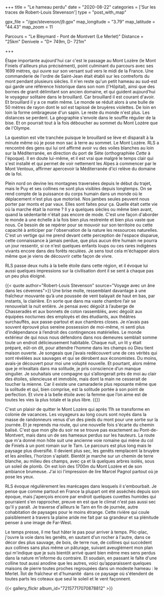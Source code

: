 +++
title = "Le hameau perdu"
date = "2020-08-22"
categories = ['Sur les traces de Robert-Louis Stevenson']
type = "post_with_map"

gpx_file = "/gpx/stevenson/j9.gpx"
map_longitude = "3.79"
map_latitude = "44.43"
map_zoom = 11

Parcours = "Le Bleymard - Pont de Montvert (Le Merlet)"
Distance = "25km"
Denivele = "D+ 749m, D- 721m"

+++

Étape importante aujourd'hui car c'est le passage au Mont Lozère (le Mont Finiels d'ailleurs plus précisément), point culminant du parcours avec ses 1699 mètres, qui ouvre sur son versant sud vers le midi de la France. Une commanderie de l'ordre de Saint-Jean était établi sur les contreforts du mont pendant plusieurs siècles. Il n'en reste qu'un petit hameau au sud-est qui garde une référence historique dans son nom (l'Hôpital), ainsi que des bornes de granit délimitant son ancien domaine, et qui guident aujourd'hui le voyageur solitaire dans le brouillard. Car brouillard il est courant d'avoir. Et brouillard il y a ce matin même. Le monde se réduit alors à une bulle de 50 mètres de rayon dont le sol est tapissé de bruyères violettes. De loin en loin la forme ombrageuse d'un sapin. Le reste du monde n'est plus. Les distances se perdent. La géographie s'envole dans le souffle régulier de la bise. Et on pourrait tout à la fois déboucher au sommet du Mont Lozère que de l'Olympe.

La question est vite tranchée puisque le brouillard se lève et disparaît à la minute même où je pose mon sac à terre au sommet. Le Mont Lozère. RLS a rencontré des gens qui lui ont affirmé avoir vu des voiles blanches au loin sur la Méditerranée, en direction du port de Sète (orthographiée _Cette_ à l'époque). Il en doute lui-même, et il est vrai que malgré le temps clair qui s'est installé et qui permet de voir nettement les Alpes à commencer par le Mont Ventoux, affirmer apercevoir la Méditerranée d'ici relève du domaine de la foi.

Plein nord on devine les montagnes traversées depuis le début du trajet, mais le Puy et ses collines ne sont plus visibles depuis longtemps. On se rend compte de la puissance du corps humain dans un monde où le déplacement n'est plus que motorisé. Nos jambes seules peuvent nous porter par monts et par vaux. Elles sont faites pour ça. Quelle était cette vie où la marche était la norme ? Il y a quelques siècles ou même bien avant, quand la sédentarité n'était pas encore de mode. C'est une façon d'aborder le monde à une échelle à la fois bien plus restreinte et bien plus vaste que nous. Ce besoin de se repérer pour se mouvoir sur son territoire ou cette capacité à anticiper par l'observation de la nature les ressources naturelles. C'est un vertige qui me prend devant cette perception de l'espace disparue, cette connaissance à jamais perdue, que plus aucun être humain ne pourra un jour ressentir, si ce n'est quelques enfants loups ou ces rares indigènes vivants encore dans des forêts reculées. Je sens tout cela m'échapper alors même que je viens de découvrir cette façon de vivre.

RLS passe deux nuits à la belle étoile dans cette région, et il évoque lui aussi quelques impressions sur la civilisation dont il se sent à chaque pas un peu plus éloigné.

{{< quote author="Robert-Louis Stevenson" source="Voyage avec un âne dans les cévennes">}}
Une brise molle, ressemblant davantage à une fraîcheur mouvante qu’à une poussée de vent balayait de haut en bas, par instants, la clairière. En sorte que dans ma vaste chambre l’air se renouvelait la nuit entière. Je pensai avec dégoût à l’auberge de Chasseradès et aux bonnets de coton rassemblés, avec dégoût aux équipées nocturnes des employés et des étudiants, aux théâtres surchauffés, aux passe-partout et aux chambres closes. Je n’avais pas souvent éprouvé plus sereine possession de moi-même, ni senti plus d’indépendance à l’endroit des contingences matérielles. Le monde extérieur de qui nous nous défendons dans nos demeures semblait somme toute un endroit délicieusement habitable. Chaque nuit, un lit y était préparé, eût-on dit, pour attendre l’homme dans les champs où Dieu tient maison ouverte. Je songeais que j’avais redécouvert une de ces vérités qui sont révélées aux sauvages et qui se dérobent aux économistes. Du moins, avais-je découvert pour moi une volupté nouvelle. Et pourtant, alors même que je m’exaltais dans ma solitude, je pris conscience d’un manque singulier. Je souhaitais une compagne qui s’allongerait près de moi au clair des étoiles, silencieuse et immobile, mais dont la main ne cesserait de toucher la mienne. Car il existe une camaraderie plus reposante même que la solitude et qui, bien comprise, est la solitude portée à son point de perfection. Et vivre à la belle étoile avec la femme que l’on aime est de toutes les vies la plus totale et la plus libre.
{{</quote>}}

C'est un plaisir de quitter le Mont Lozère qui après 11h se transforme en colonie de vacances. Les voyageurs au long cours sont noyés dans la masse de randonneurs venus d'un des pieds du mont pour une sortie sur la journée. Et je reprends ma route, qui une nouvelle fois s'écarte du chemin balisé. C'est que mon gîte du soir ne se trouve pas exactement au Pont-de-Montvert, mais dans un de ses hameaux perdus sur les hauteurs. La route que m'a donné mon hôte suit une ancienne voie romaine qui mène du col de Finiels à un pont romain sur le Tarn. Le parcours est plus long mais le paysage plus diversifié. Il devient plus sec, les genêts remplacent la bruyère et les airelles, l'horizon s'aplatit. Bientôt je marche sur un chemin de terre blanche, au milieu des champs, avec ça et là quelques arbres isolés, sous un soleil de plomb. On est loin des 1700m du Mont Lozère et de son ambiance brumeuse. J'ai ici l'impression de lire Marcel Pagnol partout où je pose les yeux.

RLS évoque régulièrement les marécages dans lesquels il s'embourbait. Je pense que comme partout en France la plupart ont été asséchés depuis son époque, mais j'aperçois encore par endroit quelques cuvettes humides qui pourraient s'en rapprocher, preuve en est que le climat n'est pas aussi sec qu'il y paraît. Je traverse d'ailleurs le Tarn en fin de journée, autre cohabitation de paysages pour le moins étrange. Cette rivière qui coule paisiblement à travers la plaine aride me fait par sa grandeur et sa plénitude penser à une image de Far-West.

Le temps presse, il me faut hâter le pas pour arriver à temps. Plic-plac, j'ouvre la voie dans les genêts, en sautant d'un rocher à l'autre, dans ce décor des plus sauvage, de bois, de terre nue, de collines qui succèdent aux collines sans plus même un pâturage, suivant aveuglément mon plan qui m'indique que je suis bientôt arrivé quant bien même mes sens perdus dans la nature m'informe du contraire.
Et soudain, en passant le faîte d'une colline tout aussi anodine que les autres, voici qu’apparaissent quelques maisons de pierre toutes proches regroupées dans un modeste hameau : le Merlet. Îlot de fraîcheur et d'humanité  dans ce paysage où s'étendent de toutes parts les coteaux que seul le soleil et le vent façonnent.

{{< gallery_flickr album_id="72157717070878812" >}}
